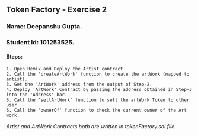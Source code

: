 ## Token Factory - Exercise 2

### Name: Deepanshu Gupta.
### Student Id: 101253525.

#### Steps:
    1. Open Remix and Deploy the Artist contract.
    2. Call the 'createArtWork' function to create the artWork (mapped to artist).
    3. Get the 'ArtWork' address from the output of Step-2.
    4. Deploy 'ArtWork' Contract by passing the address obtained in Step-3 into the 'Address' bar.
    5. Call the 'sellArtWork' function to sell the artWork Token to other user.
    6. Call the 'ownerOf' function to check the current owner of the Art work.

*Artist and ArtWork Contracts both are written in tokenFactory.sol file.*
    

